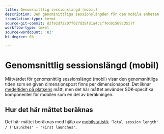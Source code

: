 ```yaml
---
title: Genomsnittlig sessionslängd (mobil)
description: Den genomsnittliga sessionslängden för den mobila enheten.
translation-type: tm+mt
source-git-commit: d3f92d72207f027d35f81a4ccf70d01569c3557f
workflow-type: tm+mt
source-wordcount: '83'
ht-degree: 0%

---
```



# Genomsnittlig sessionslängd (mobil)

Mätvärdet för genomsnittlig sessionslängd (mobil) visar den genomsnittliga tiden som en given dimensionspost finns per dimensionspost. Det liknar [medeltiden på platsens](average-time-on-site.md) mått, men det här måttet använder SDK-specifika komponenter för mobilen som en del av beräkningen.

## Hur det här måttet beräknas

Det här måttet beräknas med hjälp av [mobilstatistik](https://docs.adobe.com/content/help/en/mobile-services/using/get-started-ug/mobile-metrics/metrics-reference.html) `'Total session length' / ('Launches' - 'First launches'`.
